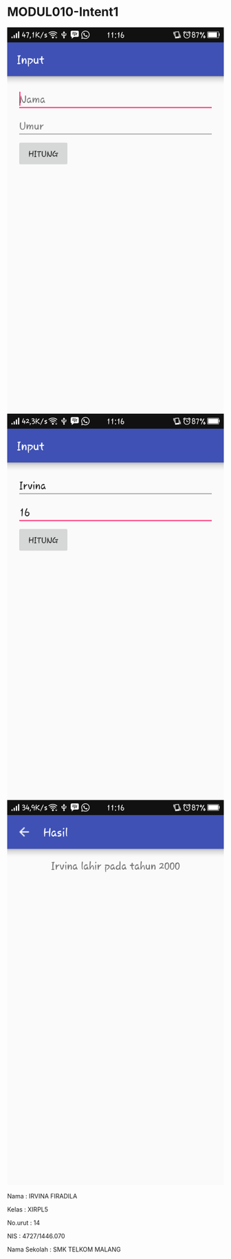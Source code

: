 # MODUL010-Intent1

![In1.1.png](https://github.com/irvinafiradila/MODUL010-Intent1/blob/master/In1.1.png)
![In1.2.png](https://github.com/irvinafiradila/MODUL010-Intent1/blob/master/In1.2.png)
![In1.3.png](https://github.com/irvinafiradila/MODUL010-Intent1/blob/master/In1.3.png)



Nama            : IRVINA FIRADILA


Kelas           : XIRPL5


No.urut         : 14


NIS             : 4727/1446.070


Nama Sekolah    : SMK TELKOM MALANG
